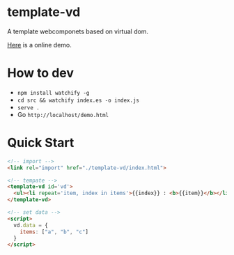 # template-vd
A template webcomponets based on virtual dom.

[Here](https://zhoukekestar.github.io/template-vd/src/demo.html) is a online demo.

# How to dev
* `npm install watchify -g`
* `cd src && watchify index.es -o index.js`
* `serve .`
* Go `http://localhost/demo.html`

# Quick Start
```html
<!-- import -->
<link rel="import" href="./template-vd/index.html">

<!-- tempate -->
<template-vd id='vd'>
  <ul><li repeat='item, index in items'>{{index}} : <b>{{item}}</b></li></ul>
</template-vd>

<!-- set data -->
<script>
  vd.data = {
    items: ["a", "b", "c"]
  }
</script>
```
